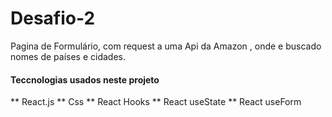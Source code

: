# Desafio-2
Pagina de Formulário, com request a uma Api da Amazon , onde e buscado nomes de países e cidades.

#### Teccnologias usados neste projeto

** React.js
** Css
** React Hooks
** React useState
** React useForm

